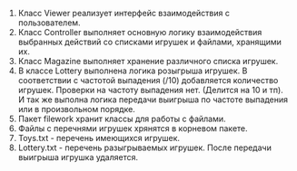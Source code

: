 1. Класс Viewer реализует интерфейс взаимодействия с пользователем.
2. Класс Controller выполняет основную логику взаимодействия выбранных действий со списками игрушек и файлами, хранящими их.
3. Класс Magazine выполняет хранение различного списка игрушек.
4. В классе Lottery выполнена логика розыгрыша игрушек. В соответствии с частотой выпадения (/10) добавляется количество игрушек. 
Проверки на частоту выпадения нет. (Делится на 10 и тп). И так же выполна логика передачи выигрыша по частоте выпадения или в произвольном порядке.
5. Пакет filework хранит классы для работы с файлами.
6. Файлы с перечнями игрушек хрянятся в корневом пакете.
7. Toys.txt - перечень имеющихся игрушек.
8. Lottery.txt - перечень разыгрываемых игрушек. После передачи выигрыша игрушка удаляется.
